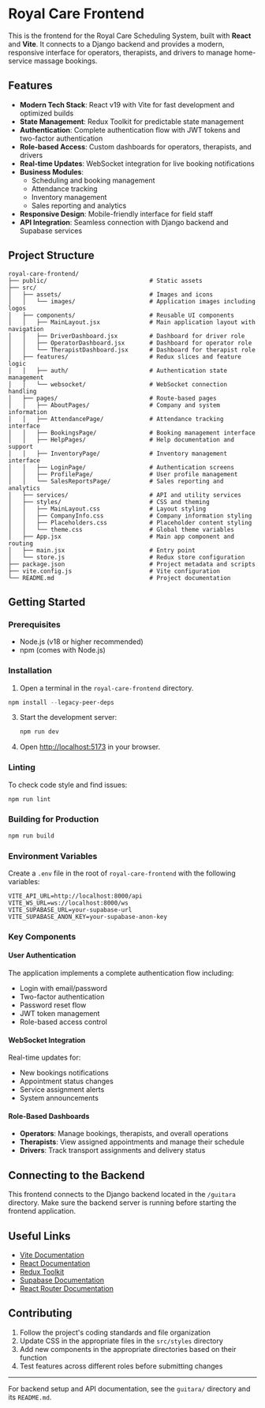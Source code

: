 # Royal Care Frontend

This is the frontend for the Royal Care Scheduling System, built with **React** and **Vite**. It connects to a Django backend and provides a modern, responsive interface for operators, therapists, and drivers to manage home-service massage bookings.

## Features

- **Modern Tech Stack**: React v19 with Vite for fast development and optimized builds
- **State Management**: Redux Toolkit for predictable state management
- **Authentication**: Complete authentication flow with JWT tokens and two-factor authentication
- **Role-based Access**: Custom dashboards for operators, therapists, and drivers
- **Real-time Updates**: WebSocket integration for live booking notifications
- **Business Modules**:
  - Scheduling and booking management
  - Attendance tracking
  - Inventory management
  - Sales reporting and analytics
- **Responsive Design**: Mobile-friendly interface for field staff
- **API Integration**: Seamless connection with Django backend and Supabase services

## Project Structure

```
royal-care-frontend/
├── public/                             # Static assets
├── src/
│   ├── assets/                         # Images and icons
│   │   └── images/                     # Application images including logos
│   ├── components/                     # Reusable UI components
│   │   ├── MainLayout.jsx              # Main application layout with navigation
│   │   ├── DriverDashboard.jsx         # Dashboard for driver role
│   │   ├── OperatorDashboard.jsx       # Dashboard for operator role
│   │   └── TherapistDashboard.jsx      # Dashboard for therapist role
│   ├── features/                       # Redux slices and feature logic
│   │   ├── auth/                       # Authentication state management
│   │   └── websocket/                  # WebSocket connection handling
│   ├── pages/                          # Route-based pages
│   │   ├── AboutPages/                 # Company and system information
│   │   ├── AttendancePage/             # Attendance tracking interface
│   │   ├── BookingsPage/               # Booking management interface
│   │   ├── HelpPages/                  # Help documentation and support
│   │   ├── InventoryPage/              # Inventory management interface
│   │   ├── LoginPage/                  # Authentication screens
│   │   ├── ProfilePage/                # User profile management
│   │   └── SalesReportsPage/           # Sales reporting and analytics
│   ├── services/                       # API and utility services
│   ├── styles/                         # CSS and theming
│   │   ├── MainLayout.css              # Layout styling
│   │   ├── CompanyInfo.css             # Company information styling
│   │   ├── Placeholders.css            # Placeholder content styling
│   │   └── theme.css                   # Global theme variables
│   ├── App.jsx                         # Main app component and routing
│   ├── main.jsx                        # Entry point
│   └── store.js                        # Redux store configuration
├── package.json                        # Project metadata and scripts
├── vite.config.js                      # Vite configuration
└── README.md                           # Project documentation
```

## Getting Started

### Prerequisites

- Node.js (v18 or higher recommended)
- npm (comes with Node.js)

### Installation

1. Open a terminal in the `royal-care-frontend` directory.

```powershell
npm install --legacy-peer-deps
```

3. Start the development server:
   ```powershell
   npm run dev
   ```
4. Open [http://localhost:5173](http://localhost:5173) in your browser.

### Linting

To check code style and find issues:

```powershell
npm run lint
```

### Building for Production

```powershell
npm run build
```

### Environment Variables

Create a `.env` file in the root of `royal-care-frontend` with the following variables:

```
VITE_API_URL=http://localhost:8000/api
VITE_WS_URL=ws://localhost:8000/ws
VITE_SUPABASE_URL=your-supabase-url
VITE_SUPABASE_ANON_KEY=your-supabase-anon-key
```

### Key Components

#### User Authentication

The application implements a complete authentication flow including:

- Login with email/password
- Two-factor authentication
- Password reset flow
- JWT token management
- Role-based access control

#### WebSocket Integration

Real-time updates for:

- New bookings notifications
- Appointment status changes
- Service assignment alerts
- System announcements

#### Role-Based Dashboards

- **Operators**: Manage bookings, therapists, and overall operations
- **Therapists**: View assigned appointments and manage their schedule
- **Drivers**: Track transport assignments and delivery status

## Connecting to the Backend

This frontend connects to the Django backend located in the `/guitara` directory. Make sure the backend server is running before starting the frontend application.

## Useful Links

- [Vite Documentation](https://vitejs.dev/)
- [React Documentation](https://react.dev/)
- [Redux Toolkit](https://redux-toolkit.js.org/)
- [Supabase Documentation](https://supabase.com/docs)
- [React Router Documentation](https://reactrouter.com/)

## Contributing

1. Follow the project's coding standards and file organization
2. Update CSS in the appropriate files in the `src/styles` directory
3. Add new components in the appropriate directories based on their function
4. Test features across different roles before submitting changes

---

For backend setup and API documentation, see the `guitara/` directory and its `README.md`.
